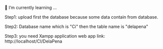  🌱 I’m currently learning ...

Step1: upload first the database because some data contain from database.

Step2: Database name which is "Ci" then the table name is "delapena"

Step3: you need Xampp application web app link:
http://localhost/CI/DelaPena

